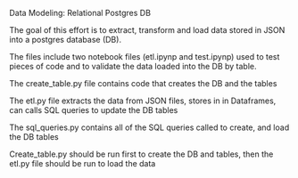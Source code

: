 Data Modeling: Relational Postgres DB

The goal of this effort is to extract, transform and load data stored in JSON into a postgres database (DB).

The files include two notebook files (etl.ipynp and test.ipynp) used to test pieces of code and to validate the data loaded into the DB by table.

The create_table.py file contains code that creates the DB and the tables

The etl.py file extracts the data from JSON files, stores in in Dataframes, can calls SQL queries to update the DB tables 

The sql_queries.py contains all of the SQL queries called to create, and load the DB tables
 
Create_table.py should be run first to create the DB and tables, then the etl.py file should be run to load the data

